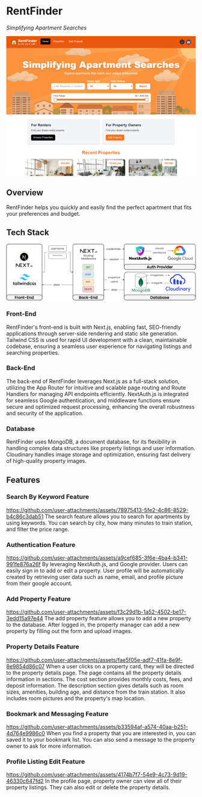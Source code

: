 # RentFinder

_Simplifying Apartment Searches_

![Screenshot 1 Hero](./public/readme-img-01.png)

## Overview

RentFinder helps you quickly and easily find the perfect apartment that fits your preferences and budget.

## Tech Stack

![Diagram](./public/project-01-filled.png)

### Front-End
RentFinder's front-end is built with Next.js, enabling fast, SEO-friendly applications through server-side rendering and static site generation. Tailwind CSS is used for rapid UI development with a clean, maintainable codebase, ensuring a seamless user experience for navigating listings and searching properties.

### Back-End
The back-end of RentFinder leverages Next.js as a full-stack solution, utilizing the App Router for intuitive and scalable page routing and Route Handlers for managing API endpoints efficiently. NextAuth.js is integrated for seamless Google authentication, and middleware functions ensure secure and optimized request processing, enhancing the overall robustness and security of the application.

### Database
RentFinder uses MongoDB, a document database, for its flexibility in handling complex data structures like property listings and user information. Cloudinary handles image storage and optimization, ensuring fast delivery of high-quality property images.

## Features

### Search By Keyword Feature
https://github.com/user-attachments/assets/78975413-5fe2-4c86-8529-b4c86c3dab51
The search feature allows you to search for apartments by using keywords. You can search by city, how many minutes to train station, and filter the price range.

### Authentication Feature
https://github.com/user-attachments/assets/a9cef685-3f6e-4ba4-b341-991fe876a26f
By leveraging NextAuth.js, and Google provider. Users can easily sign in to add or edit a property. User profile will be automatically created by retrieving user data such as name, email, and profile picture from their google account.

### Add Property Feature
https://github.com/user-attachments/assets/f3c29d1b-1a52-4502-be17-3edd15a97e44
The add property feature allows you to add a new property to the database. After logged in, the property manager can add a new property by filling out the form and upload images.

### Property Details Feature
https://github.com/user-attachments/assets/fae5f05e-adf7-41fa-8e9f-8e9854d86c07
When a user clicks on a property card, they will be directed to the property details page. The page contains all the property details information in sections. The cost section provides monthly costs, fees, and deposit information. The description section gives details such as room sizes, amenities, building age, and distance from the train station. It also includes room pictures and the property's map location.

### Bookmark and Messaging Feature
https://github.com/user-attachments/assets/b33594af-a574-40aa-b251-4d764e9986c0
When you find a property that you are interested in, you can saved it to your bookmark list. You can also send a message to the property owner to ask for more information.

### Profile Listing Edit Feature
https://github.com/user-attachments/assets/4174b7f7-54e9-4c73-9d19-46330c647fd2
In the profile page, property owner can view all of their property listings. They can also edit or delete the property details.

